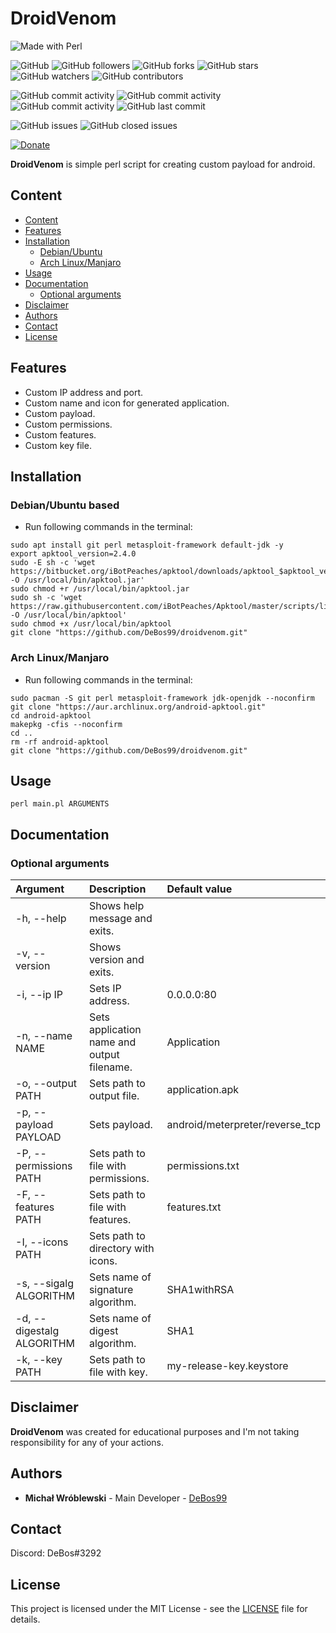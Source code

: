 # DroidVenom

![Made with Perl](https://img.shields.io/badge/made%20with-perl-0.svg?color=cc2020&labelColor=ff3030&style=for-the-badge)

![GitHub](https://img.shields.io/github/license/DeBos99/droidvenom.svg?color=2020cc&labelColor=5050ff&style=for-the-badge)
![GitHub followers](https://img.shields.io/github/followers/DeBos99.svg?color=2020cc&labelColor=5050ff&style=for-the-badge)
![GitHub forks](https://img.shields.io/github/forks/DeBos99/droidvenom.svg?color=2020cc&labelColor=5050ff&style=for-the-badge)
![GitHub stars](https://img.shields.io/github/stars/DeBos99/droidvenom.svg?color=2020cc&labelColor=5050ff&style=for-the-badge)
![GitHub watchers](https://img.shields.io/github/watchers/DeBos99/droidvenom.svg?color=2020cc&labelColor=5050ff&style=for-the-badge)
![GitHub contributors](https://img.shields.io/github/contributors/DeBos99/droidvenom.svg?color=2020cc&labelColor=5050ff&style=for-the-badge)

![GitHub commit activity](https://img.shields.io/github/commit-activity/w/DeBos99/droidvenom.svg?color=ffaa00&labelColor=ffaa30&style=for-the-badge)
![GitHub commit activity](https://img.shields.io/github/commit-activity/m/DeBos99/droidvenom.svg?color=ffaa00&labelColor=ffaa30&style=for-the-badge)
![GitHub commit activity](https://img.shields.io/github/commit-activity/y/DeBos99/droidvenom.svg?color=ffaa00&labelColor=ffaa30&style=for-the-badge)
![GitHub last commit](https://img.shields.io/github/last-commit/DeBos99/droidvenom.svg?color=ffaa00&labelColor=ffaa30&style=for-the-badge)

![GitHub issues](https://img.shields.io/github/issues-raw/DeBos99/droidvenom.svg?color=cc2020&labelColor=ff3030&style=for-the-badge)
![GitHub closed issues](https://img.shields.io/github/issues-closed-raw/DeBos99/droidvenom.svg?color=10aa10&labelColor=30ff30&style=for-the-badge)

[![Donate](https://www.paypalobjects.com/en_US/i/btn/btn_donateCC_LG.gif)](https://www.paypal.com/cgi-bin/webscr?cmd=_s-xclick&hosted_button_id=NH8JV53DSVDMY)

**DroidVenom** is simple perl script for creating custom payload for android.

## Content

- [Content](#content)
- [Features](#features)
- [Installation](#installation)
  - [Debian/Ubuntu](#apt)
  - [Arch Linux/Manjaro](#pacman)
- [Usage](#usage)
- [Documentation](#documentation)
  - [Optional arguments](#optional-arguments)
- [Disclaimer](#disclaimer)
- [Authors](#authors)
- [Contact](#contact)
- [License](#license)

## Features

* Custom IP address and port.
* Custom name and icon for generated application.
* Custom payload.
* Custom permissions.
* Custom features.
* Custom key file.

## Installation

### <a name="APT">Debian/Ubuntu based

* Run following commands in the terminal:
```
sudo apt install git perl metasploit-framework default-jdk -y
export apktool_version=2.4.0
sudo -E sh -c 'wget https://bitbucket.org/iBotPeaches/apktool/downloads/apktool_$apktool_version.jar -O /usr/local/bin/apktool.jar'
sudo chmod +r /usr/local/bin/apktool.jar
sudo sh -c 'wget https://raw.githubusercontent.com/iBotPeaches/Apktool/master/scripts/linux/apktool -O /usr/local/bin/apktool'
sudo chmod +x /usr/local/bin/apktool
git clone "https://github.com/DeBos99/droidvenom.git"
```

### <a name="Pacman">Arch Linux/Manjaro

* Run following commands in the terminal:
```
sudo pacman -S git perl metasploit-framework jdk-openjdk --noconfirm
git clone "https://aur.archlinux.org/android-apktool.git"
cd android-apktool
makepkg -cfis --noconfirm
cd ..
rm -rf android-apktool
git clone "https://github.com/DeBos99/droidvenom.git"
```

## Usage

`perl main.pl ARGUMENTS`

## Documentation

### Optional arguments

| Argument                  | Description                                | Default value                   |
| :------------------------ | :----------------------------------------- | :------------------------------ |
| -h, --help                | Shows help message and exits.              |                                 |
| -v, --version             | Shows version and exits.                   |                                 |
| -i, --ip IP               | Sets IP address.                           | 0.0.0.0:80                      |
| -n, --name NAME           | Sets application name and output filename. | Application                     |
| -o, --output PATH         | Sets path to output file.                  | application.apk                 |
| -p, --payload PAYLOAD     | Sets payload.                              | android/meterpreter/reverse_tcp |
| -P, --permissions PATH    | Sets path to file with permissions.        | permissions.txt                 |
| -F, --features PATH       | Sets path to file with features.           | features.txt                    |
| -I, --icons PATH          | Sets path to directory with icons.         |                                 |
| -s, --sigalg ALGORITHM    | Sets name of signature algorithm.          | SHA1withRSA                     |
| -d, --digestalg ALGORITHM | Sets name of digest algorithm.             | SHA1                            |
| -k, --key PATH            | Sets path to file with key.                | my-release-key.keystore         |

## Disclaimer

**DroidVenom** was created for educational purposes and I'm not taking responsibility for any of your actions.

## Authors

* **Michał Wróblewski** - Main Developer - [DeBos99](https://github.com/DeBos99)

## Contact

Discord: DeBos#3292

## License

This project is licensed under the MIT License - see the [LICENSE](LICENSE) file for details.
